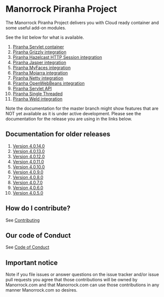 
# Manorrock Piranha Project

The Manorrock Piranha Project delivers you with Cloud ready container and
some useful add-on modules.

See the list below for what is available.

1. [Piranha Servlet container](piranha/README.md)
2. [Piranha Grizzly integration](piranha-http-grizzly/README.md)
3. [Piranha Hazelcast HTTP Session integration](piranha-session-hazelcast/README.md)
4. [Piranha Jasper integration](piranha-jsp-jasper/README.md)
5. [Piranha MyFaces integration](piranha-faces-myfaces/README.md)
6. [Piranha Mojarra integration](piranha-faces-mojarra/README.md)
7. [Piranha Netty integration](piranha-http-netty/README.md)
8. [Piranha OpenWebBeans integration](piranha-cdi-openwebbeans/README.md)
9. [Piranha Servlet API](piranha-servlet/README.md)
10. [Piranha Single Threaded](piranha-http-singlethread/README.md)
11. [Piranha Weld integration](piranha-cdi-weld/README.md)

Note the documentation for the master branch might show features that are NOT 
yet available as it is under active development. Please see the documentation
for the release you are using in the links below.

## Documentation for older releases

1. [Version 4.0.14.0](https://github.com/manorrock/piranha/tree/v4.0.14.0)
2. [Version 4.0.13.0](https://github.com/manorrock/piranha/tree/v4.0.13.0)
3. [Version 4.0.12.0](https://github.com/manorrock/piranha/tree/v4.0.12.0)
4. [Version 4.0.11.0](https://github.com/manorrock/piranha/tree/v4.0.11.0)
5. [Version 4.0.10.0](https://github.com/manorrock/piranha/tree/v4.0.10.0)
6. [Version 4.0.9.0](https://github.com/manorrock/piranha/tree/v4.0.9.0)
7. [Version 4.0.8.0](https://github.com/manorrock/piranha/tree/v4.0.8.0)
8. [Version 4.0.7.0](https://github.com/manorrock/piranha/tree/v4.0.7.0)
9. [Version 4.0.6.0](https://github.com/manorrock/piranha/tree/v4.0.6.0)
10. [Version 4.0.5.0](https://github.com/manorrock/piranha/tree/v4.0.5.0)

## How do I contribute?

See [Contributing](CONTRIBUTING.md)

## Our code of Conduct

See [Code of Conduct](CODE_OF_CONDUCT.md)

## Important notice

Note if you file issues or answer questions on the issue tracker and/or issue 
pull requests you agree that those contributions will be owned by Manorrock.com
and that Manorrock.com can use those contributions in any manner Manorrock.com
so desires.
